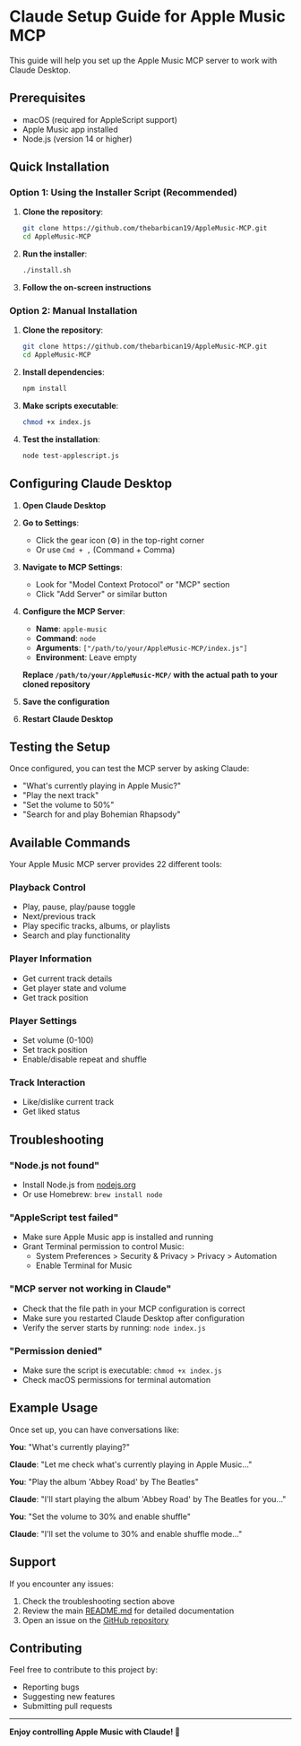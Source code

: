 # Claude Setup Guide for Apple Music MCP

This guide will help you set up the Apple Music MCP server to work with Claude Desktop.

## Prerequisites

- macOS (required for AppleScript support)
- Apple Music app installed
- Node.js (version 14 or higher)

## Quick Installation

### Option 1: Using the Installer Script (Recommended)

1. **Clone the repository**:
   ```bash
   git clone https://github.com/thebarbican19/AppleMusic-MCP.git
   cd AppleMusic-MCP
   ```

2. **Run the installer**:
   ```bash
   ./install.sh
   ```

3. **Follow the on-screen instructions**

### Option 2: Manual Installation

1. **Clone the repository**:
   ```bash
   git clone https://github.com/thebarbican19/AppleMusic-MCP.git
   cd AppleMusic-MCP
   ```

2. **Install dependencies**:
   ```bash
   npm install
   ```

3. **Make scripts executable**:
   ```bash
   chmod +x index.js
   ```

4. **Test the installation**:
   ```bash
   node test-applescript.js
   ```

## Configuring Claude Desktop

1. **Open Claude Desktop**

2. **Go to Settings**:
   - Click the gear icon (⚙️) in the top-right corner
   - Or use `Cmd + ,` (Command + Comma)

3. **Navigate to MCP Settings**:
   - Look for "Model Context Protocol" or "MCP" section
   - Click "Add Server" or similar button

4. **Configure the MCP Server**:
   - **Name**: `apple-music`
   - **Command**: `node`
   - **Arguments**: `["/path/to/your/AppleMusic-MCP/index.js"]`
   - **Environment**: Leave empty

   **Replace `/path/to/your/AppleMusic-MCP/` with the actual path to your cloned repository**

5. **Save the configuration**

6. **Restart Claude Desktop**

## Testing the Setup

Once configured, you can test the MCP server by asking Claude:

- "What's currently playing in Apple Music?"
- "Play the next track"
- "Set the volume to 50%"
- "Search for and play Bohemian Rhapsody"

## Available Commands

Your Apple Music MCP server provides 22 different tools:

### Playback Control
- Play, pause, play/pause toggle
- Next/previous track
- Play specific tracks, albums, or playlists
- Search and play functionality

### Player Information
- Get current track details
- Get player state and volume
- Get track position

### Player Settings
- Set volume (0-100)
- Set track position
- Enable/disable repeat and shuffle

### Track Interaction
- Like/dislike current track
- Get liked status

## Troubleshooting

### "Node.js not found"
- Install Node.js from [nodejs.org](https://nodejs.org/)
- Or use Homebrew: `brew install node`

### "AppleScript test failed"
- Make sure Apple Music app is installed and running
- Grant Terminal permission to control Music:
  - System Preferences > Security & Privacy > Privacy > Automation
  - Enable Terminal for Music

### "MCP server not working in Claude"
- Check that the file path in your MCP configuration is correct
- Make sure you restarted Claude Desktop after configuration
- Verify the server starts by running: `node index.js`

### "Permission denied"
- Make sure the script is executable: `chmod +x index.js`
- Check macOS permissions for terminal automation

## Example Usage

Once set up, you can have conversations like:

**You**: "What's currently playing?"

**Claude**: "Let me check what's currently playing in Apple Music..."

**You**: "Play the album 'Abbey Road' by The Beatles"

**Claude**: "I'll start playing the album 'Abbey Road' by The Beatles for you..."

**You**: "Set the volume to 30% and enable shuffle"

**Claude**: "I'll set the volume to 30% and enable shuffle mode..."

## Support

If you encounter any issues:

1. Check the troubleshooting section above
2. Review the main [README.md](README.md) for detailed documentation
3. Open an issue on the [GitHub repository](https://github.com/thebarbican19/AppleMusic-MCP)

## Contributing

Feel free to contribute to this project by:
- Reporting bugs
- Suggesting new features
- Submitting pull requests

---

**Enjoy controlling Apple Music with Claude! 🎵** 